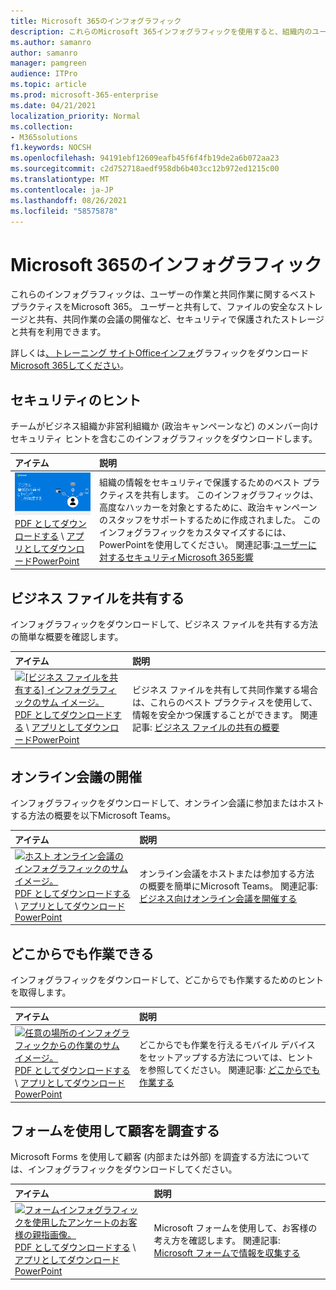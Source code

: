 ```yaml
---
title: Microsoft 365のインフォグラフィック
description: これらのMicrosoft 365インフォグラフィックを使用すると、組織内のユーザーが組織で作業するためのベスト プラクティスを理解Microsoft 365。
ms.author: samanro
author: samanro
manager: pamgreen
audience: ITPro
ms.topic: article
ms.prod: microsoft-365-enterprise
ms.date: 04/21/2021
localization_priority: Normal
ms.collection:
- M365solutions
f1.keywords: NOCSH
ms.openlocfilehash: 94191ebf12609eafb45f6f4fb19de2a6b072aa23
ms.sourcegitcommit: c2d752718aedf958db6b403cc12b972ed1215c00
ms.translationtype: MT
ms.contentlocale: ja-JP
ms.lasthandoff: 08/26/2021
ms.locfileid: "58575878"
---
```

# <a name="microsoft-365-infographics-for-your-users"></a>Microsoft 365のインフォグラフィック

これらのインフォグラフィックは、ユーザーの作業と共同作業に関するベスト プラクティスをMicrosoft 365。 ユーザーと共有して、ファイルの安全なストレージと共有、共同作業の会議の開催など、セキュリティで保護されたストレージと共有を利用できます。

詳しくは[、トレーニング サイトOfficeインフォ](https://support.microsoft.com/office/great-ways-to-work-with-office-6fe70269-b9a4-4ef0-a96e-7a5858b3bd5a)グラフィックをダウンロード[Microsoft 365してください](https://support.microsoft.com/training)。

<a name="securitytips"></a>
## <a name="security-tips"></a>セキュリティのヒント

チームがビジネス組織か非営利組織か (政治キャンペーンなど) のメンバー向けセキュリティ ヒントを含むこのインフォグラフィックをダウンロードします。

| アイテム | 説明 |
|:-----|:-----|
|[![キャンペーン情報グラフィックの保護に役立ちます。](../media/M365-Campaigns-WhatCanUsersDoToSecure-358x201.png)](../campaigns/downloads/M365CampaignsWhatCanUsersDoToSecure.pdf) <br/> [PDF としてダウンロードする](../campaigns/downloads/M365CampaignsWhatCanUsersDoToSecure.pdf)  \ [アプリとしてダウンロードPowerPoint](../campaigns/downloads/M365CampaignsWhatCanUsersDoToSecure.pptx)| 組織の情報をセキュリティで保護するためのベスト プラクティスを共有します。 このインフォグラフィックは、高度なハッカーを対象とするために、政治キャンペーンのスタッフをサポートするために作成されました。 このインフォグラフィックをカスタマイズするには、PowerPointを使用してください。 関連記事:[ユーザーに対するセキュリティMicrosoft 365影響](../campaigns/m365-campaigns-users.md)|

<a name="sharefiles"></a>
## <a name="share-your-business-files"></a>ビジネス ファイルを共有する

インフォグラフィックをダウンロードして、ビジネス ファイルを共有する方法の簡単な概要を確認します。
  
| アイテム | 説明 |
|:-----|:-----|
|[![[ビジネス ファイルを共有する] インフォグラフィックのサム イメージ。](../media/solutions-architecture-center/m365-smbscenarios-shareyourfiles-square.png)](https://go.microsoft.com/fwlink/?linkid=2079435) <br/> [PDF としてダウンロードする](https://go.microsoft.com/fwlink/?linkid=2079435)  \ [アプリとしてダウンロードPowerPoint](https://go.microsoft.com/fwlink/?linkid=2079438) | ビジネス ファイルを共有して共同作業する場合は、これらのベスト プラクティスを使用して、情報を安全かつ保護することができます。 関連記事: [ビジネス ファイルの共有の概要](../business-video/overview-file-sharing.md)|

<a name="onlinemeeting"></a>
## <a name="host-online-meetings"></a>オンライン会議の開催

インフォグラフィックをダウンロードして、オンライン会議に参加またはホストする方法の概要を以下Microsoft Teams。

| アイテム | 説明 |
|:-----|:-----|
|[![ホスト オンライン会議のインフォグラフィックのサム イメージ。](../media/solutions-architecture-center/m365-smbscenarios-hostteammeetings-square.png)](https://go.microsoft.com/fwlink/?linkid=2078712) <br/> [PDF としてダウンロードする](https://go.microsoft.com/fwlink/?linkid=2078712)  \ [アプリとしてダウンロードPowerPoint](https://go.microsoft.com/fwlink/?linkid=2079515) | オンライン会議をホストまたは参加する方法の概要を簡単にMicrosoft Teams。 関連記事: [ビジネス向けオンライン会議を開催する](../business-video/overview-online-meetings.md)|

<a name="workfromanywhere"></a>
## <a name="work-from-anywhere"></a>どこからでも作業できる

インフォグラフィックをダウンロードして、どこからでも作業するためのヒントを取得します。

| アイテム | 説明 |
|:-----|:-----|
|[![任意の場所のインフォグラフィックからの作業のサム イメージ。](../media/solutions-architecture-center/m365-smbscenarios-workfromanywhere-square.png)](https://go.microsoft.com/fwlink/?linkid=2079451) <br/> [PDF としてダウンロードする](https://go.microsoft.com/fwlink/?linkid=2079451)  \ [アプリとしてダウンロードPowerPoint](https://go.microsoft.com/fwlink/?linkid=2079455) | どこからでも作業を行えるモバイル デバイスをセットアップする方法については、ヒントを参照してください。 関連記事: [どこからでも作業する](../business-video/work-from-anywhere.md)|

<a name="surveywithforms"></a>
## <a name="survey-customers-with-forms"></a>フォームを使用して顧客を調査する

Microsoft Forms を使用して顧客 (内部または外部) を調査する方法については、インフォグラフィックをダウンロードしてください。

| アイテム | 説明 |
|:-----|:-----|
|[![フォームインフォグラフィックを使用したアンケートのお客様の親指画像。](../media/solutions-architecture-center/m365-smbscenarios-surveywithforms-square.png)](https://go.microsoft.com/fwlink/?linkid=2079526) <br/> [PDF としてダウンロードする](https://go.microsoft.com/fwlink/?linkid=2079526)  \ [アプリとしてダウンロードPowerPoint](https://go.microsoft.com/fwlink/?linkid=2079446) | Microsoft フォームを使用して、お客様の考え方を確認します。 関連記事: [Microsoft フォームで情報を収集する](https://support.microsoft.com/topic/collect-information-with-microsoft-forms-a55d6e0d-04f6-45b8-b05f-b141b8ecb4d5)|
